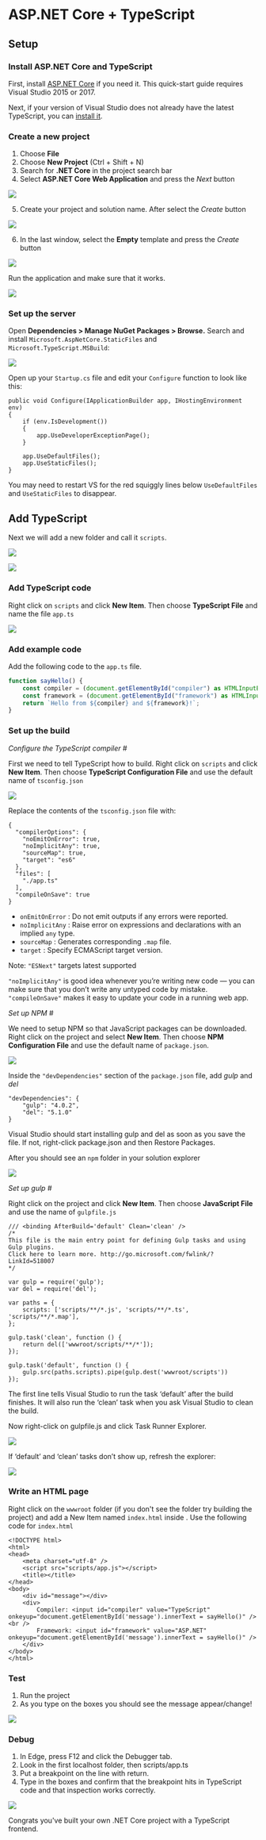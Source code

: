# ASP.NET Core + TypeScript

## Setup 
### Install ASP.NET Core and TypeScript 
First, install [ASP.NET Core](https://dotnet.microsoft.com/apps/aspnet) if you need it. This quick-start guide requires Visual Studio 2015 or 2017.

Next, if your version of Visual Studio does not already have the latest TypeScript, you can [install it](https://www.typescriptlang.org/index.html#download-links).

### Create a new project 
1. Choose **File**
2. Choose **New Project** (Ctrl + Shift + N)
3. Search for **.NET Core** in the project search bar
4. Select **ASP.NET Core Web Application** and press the *Next* button

![](../../assets/images/tutorials/aspnet/createwebapp.png)

5. Create your project and solution name. After select the *Create* button

![](../../assets/images/tutorials/aspnet/namewebapp.png)

6. In the last window, select the **Empty** template and press the *Create* button

![](../../assets/images/tutorials/aspnet/emptytemplate.png)

Run the application and make sure that it works.

![](../../assets/images/tutorials/aspnet/workingsite.png)

### Set up the server 
Open **Dependencies > Manage NuGet Packages > Browse.** Search and install `Microsoft.AspNetCore.StaticFiles` and `Microsoft.TypeScript.MSBuild`:

![](../../assets/images/tutorials/aspnet/downloaddependency.png)

Open up your `Startup.cs` file and edit your `Configure` function to look like this:
``` 
public void Configure(IApplicationBuilder app, IHostingEnvironment env)
{
    if (env.IsDevelopment())
    {
        app.UseDeveloperExceptionPage();
    }

    app.UseDefaultFiles();
    app.UseStaticFiles();
}
```

You may need to restart VS for the red squiggly lines below `UseDefaultFiles` and `UseStaticFiles` to disappear.

## Add TypeScript 
Next we will add a new folder and call it `scripts`.

![](../../assets/images/tutorials/aspnet/newfolder.png)

![](../../assets/images/tutorials/aspnet/scripts.png)

### Add TypeScript code 

Right click on `scripts` and click **New Item**. Then choose **TypeScript File** and name the file `app.ts`

![](../../assets/images/tutorials/aspnet/tsfile.png)

### Add example code 

Add the following code to the `app.ts` file.

```ts
function sayHello() {
    const compiler = (document.getElementById("compiler") as HTMLInputElement).value;
    const framework = (document.getElementById("framework") as HTMLInputElement).value;
    return `Hello from ${compiler} and ${framework}!`;
}
```
### Set up the build 

*Configure the TypeScript compiler* #

First we need to tell TypeScript how to build. Right click on `scripts` and click **New Item**. Then choose **TypeScript Configuration File** and use the default name of `tsconfig.json`

![](../../assets/images/tutorials/aspnet/tsconfig.png)

Replace the contents of the `tsconfig.json` file with:
```
{
  "compilerOptions": {
    "noEmitOnError": true,
    "noImplicitAny": true,
    "sourceMap": true,
    "target": "es6"
  },
  "files": [
    "./app.ts"
  ],
  "compileOnSave": true
}
```
* `onEmitOnError` : Do not emit outputs if any errors were reported.
* `noImplicitAny` : Raise error on expressions and declarations with an implied `any` type.
* `sourceMap` : Generates corresponding `.map` file.
* `target` : Specify ECMAScript target version. 

Note: `"ESNext"` targets latest supported 

`"noImplicitAny"` is good idea whenever you’re writing new code — you can make sure that you don’t write any untyped code by mistake. `"compileOnSave"` makes it easy to update your code in a running web app.

*Set up NPM* #

We need to setup NPM so that JavaScript packages can be downloaded. Right click on the project and select **New Item**. Then choose **NPM Configuration File** and use the default name of `package.json`.

![](../../assets/images/tutorials/aspnet/packagejson.png)

Inside the `"devDependencies"` section of the `package.json` file, add *gulp* and *del*

```
"devDependencies": {
    "gulp": "4.0.2",
    "del": "5.1.0"
}
```

Visual Studio should start installing gulp and del as soon as you save the file. If not, right-click package.json and then Restore Packages.

After you should see an `npm` folder in your solution explorer

![](../../assets/images/tutorials/aspnet/npm.png)

*Set up gulp* #

Right click on the project and click **New Item**. Then choose **JavaScript File** and use the name of `gulpfile.js`

```
/// <binding AfterBuild='default' Clean='clean' />
/*
This file is the main entry point for defining Gulp tasks and using Gulp plugins.
Click here to learn more. http://go.microsoft.com/fwlink/?LinkId=518007
*/

var gulp = require('gulp');
var del = require('del');

var paths = {
    scripts: ['scripts/**/*.js', 'scripts/**/*.ts', 'scripts/**/*.map'],
};

gulp.task('clean', function () {
    return del(['wwwroot/scripts/**/*']);
});

gulp.task('default', function () {
    gulp.src(paths.scripts).pipe(gulp.dest('wwwroot/scripts'))
});
```
The first line tells Visual Studio to run the task ‘default’ after the build finishes. It will also run the ‘clean’ task when you ask Visual Studio to clean the build.

Now right-click on gulpfile.js and click Task Runner Explorer. 

![](../../assets/images/tutorials/aspnet/taskrunner.png)

If ‘default’ and ‘clean’ tasks don’t show up, refresh the explorer:

![](../../assets/images/tutorials/aspnet/taskrunnerrefresh.png)

### Write an HTML page 

Right click on the `wwwroot` folder (if you don't see the folder try building the project) and add a New Item named `index.html` inside . Use the following code for `index.html `

```
<!DOCTYPE html>
<html>
<head>
    <meta charset="utf-8" />
    <script src="scripts/app.js"></script>
    <title></title>
</head>
<body>
    <div id="message"></div>
    <div>
        Compiler: <input id="compiler" value="TypeScript" onkeyup="document.getElementById('message').innerText = sayHello()" /><br />
        Framework: <input id="framework" value="ASP.NET" onkeyup="document.getElementById('message').innerText = sayHello()" />
    </div>
</body>
</html>
```

### Test 

1. Run the project
2. As you type on the boxes you should see the message appear/change!

![](https://media.giphy.com/media/U3mTibRAx34DG3zhAN/giphy.gif)

### Debug

1. In Edge, press F12 and click the Debugger tab.
2. Look in the first localhost folder, then scripts/app.ts
3. Put a breakpoint on the line with return.
4. Type in the boxes and confirm that the breakpoint hits in TypeScript code and that inspection works correctly.

![](../../assets/images/tutorials/aspnet/debugger.png)

Congrats you've built your own .NET Core project with a TypeScript frontend.


